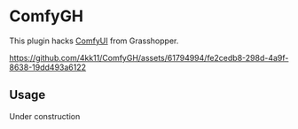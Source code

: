 # ComfyGH
This plugin hacks [ComfyUI](https://github.com/comfyanonymous/ComfyUI) from Grasshopper.   



https://github.com/4kk11/ComfyGH/assets/61794994/fe2cedb8-298d-4a9f-8638-19dd493a6122



## Usage
Under construction
